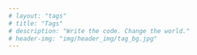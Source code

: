 ```yaml
---
# layout: "tags"
# title: "Tags"
# description: "Write the code. Change the world."
# header-img: "img/header_img/tag_bg.jpg"
---
```

